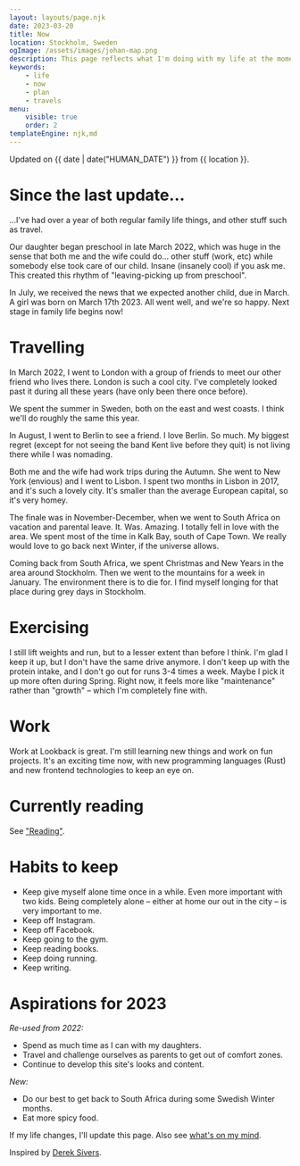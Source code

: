 ```yaml
---
layout: layouts/page.njk
date: 2023-03-20
title: Now
location: Stockholm, Sweden
ogImage: /assets/images/johan-map.png
description: This page reflects what I'm doing with my life at the moment.
keywords:
    - life
    - now
    - plan
    - travels
menu:
    visible: true
    order: 2
templateEngine: njk,md
---
```


<p class="muted">Updated on <time class="text-color fw5">{{ date | date("HUMAN_DATE") }}</time> from {{ location }}.</p>

# Since the last update…

…I've had over a year of both regular family life things, and other stuff such as travel.

Our daughter began preschool in late March 2022, which was huge in the sense that both me and the wife could do… other stuff (work, etc) while somebody else took care of our child. Insane (insanely cool) if you ask me. This created this rhythm of "leaving-picking up from preschool".

In July, we received the news that we expected another child, due in March. A girl was born on March 17th 2023. All went well, and we're so happy. Next stage in family life begins now!

# Travelling

In March 2022, I went to London with a group of friends to meet our other friend who lives there. London is such a cool city. I've completely looked past it during all these years (have only been there once before).

We spent the summer in Sweden, both on the east and west coasts. I think we'll do roughly the same this year.

In August, I went to Berlin to see a friend. I love Berlin. So much. My biggest regret (except for not seeing the band Kent live before they quit) is not living there while I was nomading.

Both me and the wife had work trips during the Autumn. She went to New York (envious) and I went to Lisbon. I spent two months in Lisbon in 2017, and it's such a lovely city. It's smaller than the average European capital, so it's very homey.

The finale was in November-December, when we went to South Africa on vacation and parental leave. It. Was. Amazing. I totally fell in love with the area. We spent most of the time in Kalk Bay, south of Cape Town. We really would love to go back next Winter, if the universe allows.

Coming back from South Africa, we spent Christmas and New Years in the area around Stockholm. Then we went to the mountains for a week in January. The environment there is to die for. I find myself longing for that place during grey days in Stockholm.

# Exercising

I still lift weights and run, but to a lesser extent than before I think. I'm glad I keep it up, but I don't have the same drive anymore. I don't keep up with the protein intake, and I don't go out for runs 3-4 times a week. Maybe I pick it up more often during Spring. Right now, it feels more like "maintenance" rather than "growth" – which I'm completely fine with.

# Work

Work at Lookback is great. I'm still learning new things and work on fun projects. It's an exciting time now, with new programming languages (Rust) and new frontend technologies to keep an eye on.

# Currently reading

See ["Reading"](/reading).

# Habits to keep

- Keep give myself alone time once in a while. Even more important with two kids. Being completely alone – either at home our out in the city – is very important to me.
- Keep off Instagram.
- Keep off Facebook.
- Keep going to the gym.
- Keep reading books.
- Keep doing running.
- Keep writing.

# Aspirations for 2023

*Re-used from 2022:*

- Spend as much time as I can with my daughters.
- Travel and challenge ourselves as parents to get out of comfort zones.
- Continue to develop this site's looks and content.

*New:*

- Do our best to get back to South Africa during some Swedish Winter months.
- Eat more spicy food.

If my life changes, I'll update this page. Also see [what's on my mind](/mind).

Inspired by [Derek Sivers](https://sivers.org/now).
